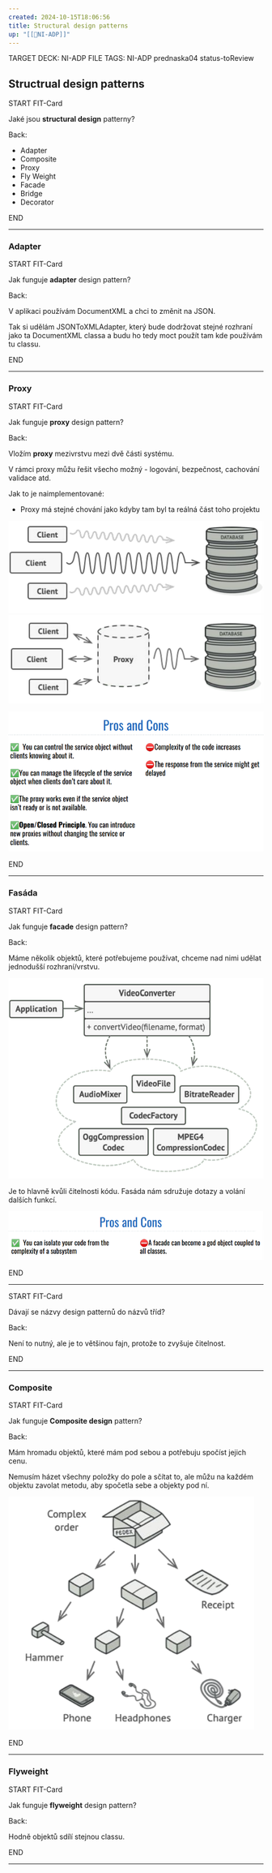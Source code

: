 ```yaml
---
created: 2024-10-15T18:06:56
title: Structural design patterns
up: "[[📖NI-ADP]]"
---
```


TARGET DECK: NI-ADP
FILE TAGS: NI-ADP prednaska04 status-toReview
## Structrual design patterns


START
FIT-Card

Jaké jsou **structural design** patterny?

Back:

- Adapter
- Composite
- Proxy
- Fly Weight
- Facade
- Bridge
- Decorator
<!--ID: 1729237386333-->
END

---

### Adapter

START
FIT-Card

Jak funguje **adapter** design pattern?

Back:

<!-- ExampleStart -->
V aplikaci používám DocumentXML a chci to změnit na JSON.

Tak si udělám JSONToXMLAdapter, který bude dodržovat stejné rozhraní jako ta DocumentXML classa a budu ho tedy moct použít tam kde používám tu classu.
<!-- ExampleEnd -->
<!--ID: 1729237386336-->
END

---

### Proxy


START
FIT-Card

Jak funguje **proxy** design pattern?

Back:

Vložím **proxy** mezivrstvu mezi dvě části systému.

V rámci proxy můžu řešit všecho možný - logování, bezpečnost, cachování validace atd.

Jak to je naimplementované:
- Proxy má stejné chování jako kdyby tam byl ta reálná část toho projektu

<!-- ExampleStart -->
![](../../Assets/Pasted%20image%2020241015185224.png)
![](../../Assets/Pasted%20image%2020241015185240.png)
<!-- ExampleEnd -->

<!-- DetailInfoStart -->
![](../../Assets/Pasted%20image%2020241015185322.png)
<!-- DetailInfoEnd -->
<!--ID: 1729237386339-->
END

---

### Fasáda


START
FIT-Card

Jak funguje **facade** design pattern?

Back:

Máme několik objektů, které potřebujeme používat, chceme nad nimi udělat jednodušší rozhraní/vrstvu.

<!-- ExampleStart -->
![](../../Assets/Pasted%20image%2020241015190649.png)
<!-- ExampleEnd -->


<!-- DetailInfoStart -->
Je to hlavně kvůli čitelnosti kódu. Fasáda nám sdružuje dotazy a volání dalších funkcí.

![](../../Assets/Pasted%20image%2020241015190755.png)
<!-- DetailInfoEnd -->

<!--ID: 1729237386342-->
END

---


START
FIT-Card

Dávají se názvy design patternů do názvů tříd?

Back:

Není to nutný, ale je to většinou fajn, protože to zvyšuje čitelnost.
<!--ID: 1729237386345-->
END

---

### Composite

START
FIT-Card

Jak funguje **Composite design** pattern?

Back:

Mám hromadu objektů, které mám pod sebou a potřebuju spočíst jejich cenu.

<!-- DetailInfoStart -->
Nemusím házet všechny položky do pole a sčítat to, ale můžu na každém objektu zavolat metodu, aby spočetla sebe a objekty pod ní.
<!-- DetailInfoEnd -->


<!-- ImageStart -->
![](../../Assets/Pasted%20image%2020241015191939.png)
<!-- ImageEnd -->
<!--ID: 1729237386348-->
END

---

### Flyweight


START
FIT-Card

Jak funguje **flyweight** design pattern?

Back:

Hodně objektů sdílí stejnou classu.
<!--ID: 1729237386351-->
END

---
